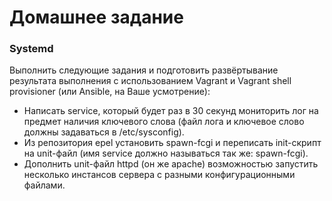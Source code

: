 # Домашнее задание
### Systemd

Выполнить следующие задания и подготовить развёртывание результата выполнения с использованием Vagrant и Vagrant shell provisioner (или Ansible, на Ваше усмотрение):

- Написать service, который будет раз в 30 секунд мониторить лог на предмет наличия ключевого слова (файл лога и ключевое слово должны задаваться в /etc/sysconfig).
- Из репозитория epel установить spawn-fcgi и переписать init-скрипт на unit-файл (имя service должно называться так же: spawn-fcgi).
- Дополнить unit-файл httpd (он же apache) возможностью запустить несколько инстансов сервера с разными конфигурационными файлами. 
